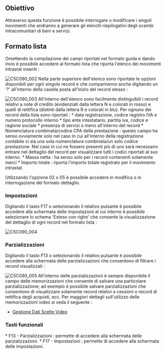 ## Obiettivo
Attraverso questa funzione è possibile interrogare o modificare i singoli movimenti che andranno a generare gli elenchi riepilogativi degli scambi intracomunitari di beni e servizi.

## Formato lista

Omettendo la compilazione dei campi riportati nel formato guida e dando invio è possibile accedere al formato lista che riporta l'elenco dei movimenti intrastat inseriti : 

![C5C090_002](https://doc.smeup.com/immagini/MBDOC_OGG-P_C5IS01GW/C5C090_002.png)
Nella parte superiore dell'elenco sono riportate le opzioni disponibili per ogni singolo record e che compariranno anche digitando un '?' all'interno della casella posta all'inizio del record stesso : 

![C5C090_003](https://doc.smeup.com/immagini/MBDOC_OGG-P_C5IS01GW/C5C090_003.png)
All'interno dell'elenco sono facilmente distinguibili i record relativi a note di credito (evidenziati dalla lettera N e colorati in rosso) e quelli di rettifica (distinti dalla lettera R e colorati in blu).
Per ognuno dei record della lista sono riportati : 
 \* data registrazione, codice registro IVA e numero protocollo interno
 \* tipo ente intestatario, partita iva, codice e ragione sociale
 \* presenza di servizi o meno all'interno del record
 \* Nomenclatura combinata/codice CPA della prestazione :  questo campo ha senso ovviamente solo nel caso in cui all'interno della registrazione contabile ci sia una sola nomenclatura combinata/un solo codice prestazione. Nel caso in cui ne fossero presenti più di uno sarà necessario entrare nel dettaglio del record per visualizzare tutti i codici riportati al suo interno.
 \* Massa netta :  ha senso solo per i record contenenti solamente merci
 \* Importo totale :  riporta l'importo totale registrato per il movimento intrastat.

Utilizzando l'opzione 02 o 05 è possibile accedere in modifica o in interrogazione del formato dettaglio.

### Impostazioni

Digitando il tasto F17 o selezionando il relativo pulsante è possibile accedere alla schermata delle impostazioni al cui interno è possibile selezionare lo schema 'Esteso con righe' che consente la visualizzazione del dettaglio di ogni record nel formato lista : 

![C5C090_004](https://doc.smeup.com/immagini/MBDOC_OGG-P_C5IS01GW/C5C090_004.png)

### Parzializzazioni

Digitando il tasto F13 o selezionando il relativo pulsante è possibile accedere alla schermata delle parzializzazioni che consentono di filtrare i record visualizzati : 

![C5C090_005](https://doc.smeup.com/immagini/MBDOC_OGG-P_C5IS01GW/C5C090_005.png)
All'interno delle parzializzazioni è sempre disponibile il campo delle memorizzazioni che consente di salvare una particolare parzializzazione; ad esempio è possibile salvare parzializzazioni che consentono di visualizzare solamente record relativi a cessioni o record di rettifica degli acquisti, ecc.
Per maggiori dettagli sull'utilizzo delle memorizzazioni video si veda il seguente : 

- [Gestione Dati Scelte Video](Sorgenti/DOC/OJ/PGM/B£MDV0)


### Tasti funzionali

 \* F13 - Parzializzazioni :  permette di accedere alla schermata delle parzializzazioni.
 \* F17 - Impostazioni :  permette di accedere alla schermata delle impostazioni.

